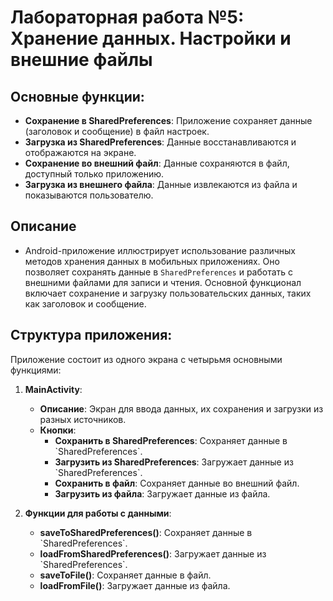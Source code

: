 # Лабораторная работа №5: Хранение данных. Настройки и внешние файлы

## Основные функции:
- **Сохранение в SharedPreferences**: Приложение сохраняет данные (заголовок и сообщение) в файл настроек.
- **Загрузка из SharedPreferences**: Данные восстанавливаются и отображаются на экране.
- **Сохранение во внешний файл**: Данные сохраняются в файл, доступный только приложению.
- **Загрузка из внешнего файла**: Данные извлекаются из файла и показываются пользователю.

## Описание
- Android-приложение иллюстрирует использование различных методов хранения данных в мобильных приложениях. Оно позволяет сохранять данные в `SharedPreferences` и работать с внешними файлами для записи и чтения. Основной функционал включает сохранение и загрузку пользовательских данных, таких как заголовок и сообщение.


## Структура приложения:
Приложение состоит из одного экрана с четырьмя основными функциями:

1. **MainActivity**:
   - **Описание**: Экран для ввода данных, их сохранения и загрузки из разных источников.
   - **Кнопки**:
     - **Сохранить в SharedPreferences**: Сохраняет данные в \`SharedPreferences\`.
     - **Загрузить из SharedPreferences**: Загружает данные из \`SharedPreferences\`.
     - **Сохранить в файл**: Сохраняет данные во внешний файл.
     - **Загрузить из файла**: Загружает данные из файла.

2. **Функции для работы с данными**:
   - **saveToSharedPreferences()**: Сохраняет данные в \`SharedPreferences\`.
   - **loadFromSharedPreferences()**: Загружает данные из \`SharedPreferences\`.
   - **saveToFile()**: Сохраняет данные в файл.
   - **loadFromFile()**: Загружает данные из файла.
